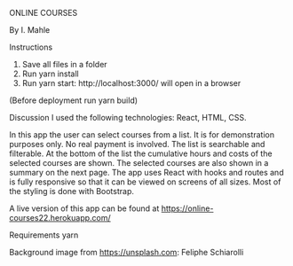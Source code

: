 ONLINE COURSES

By I. Mahle

Instructions

1. Save all files in a folder
2. Run yarn install
3. Run yarn start: http://localhost:3000/ will open in a browser

(Before deployment run yarn build)

Discussion
I used the following technologies: React, HTML, CSS.

In this app the user can select courses from a list. It is for demonstration purposes only. No real payment is involved. The list is searchable and filterable. At the bottom of the list the cumulative hours and costs of the selected courses are shown. The selected courses are also shown in a summary on the next page. The app uses React with hooks and routes and is fully responsive so that it can be viewed on screens of all sizes. Most of the styling is done with Bootstrap.

A live version of this app can be found at https://online-courses22.herokuapp.com/

Requirements
yarn

Background image from https://unsplash.com:
Feliphe Schiarolli
